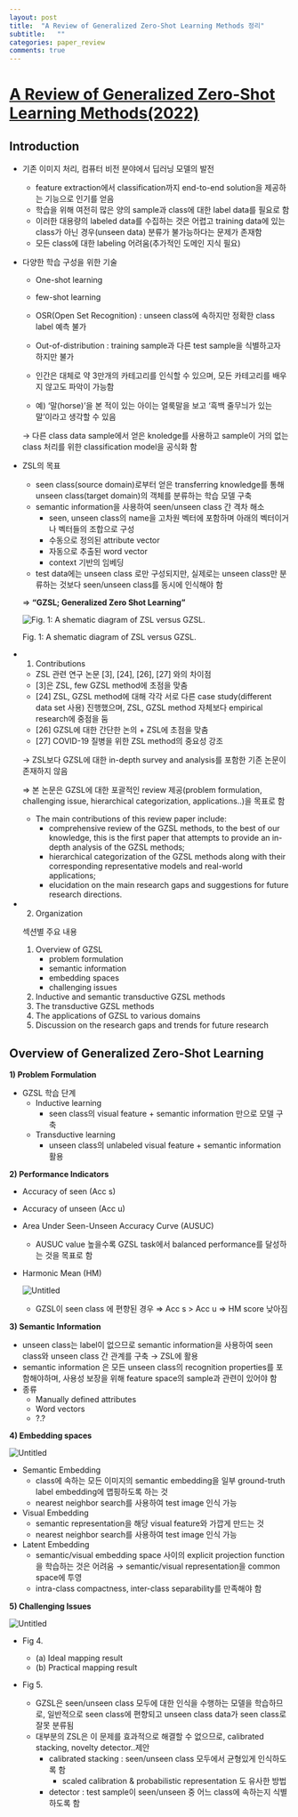 ```yaml
---
layout: post
title:  "A Review of Generalized Zero-Shot Learning Methods 정리"
subtitle:   ""
categories: paper_review
comments: true
---
```



# [A Review of Generalized Zero-Shot Learning Methods(2022)](https://arxiv.org/abs/2011.08641)

## Introduction

- 기존 이미지 처리, 컴퓨터 비전 분야에서 딥러닝 모델의 발전
    - feature extraction에서 classification까지 end-to-end solution을 제공하는 기능으로 인기를 얻음
    - 학습을 위해 여전히 많은 양의 sample과 class에 대한 label data를 필요로 함
    - 이러한 대용량의 labeled data를 수집하는 것은 어렵고 training data에 있는 class가 아닌 경우(unseen data) 분류가 불가능하다는 문제가 존재함
    - 모든 class에 대한 labeling 어려움(추가적인 도메인 지식 필요)

- 다양한 학습 구성을 위한 기술
    - One-shot learning
    - few-shot learning
    - OSR(Open Set Recognition) : unseen class에 속하지만 정확한 class label 예측 불가
    - Out-of-distribution : training sample과 다른 test sample을 식별하고자 하지만 불가
    
    - 인간은 대체로 약 3만개의 카테고리를 인식할 수 있으며, 모든 카테고리를 배우지 않고도 파악이 가능함
    - 예) ‘말(horse)’을 본 적이 있는 아이는 얼룩말을 보고 ‘흑백 줄무늬가 있는 말’이라고 생각할 수 있음
    
    → 다른 class data sample에서 얻은 knoledge를 사용하고 sample이 거의 없는 class 처리를 위한 classification model을 공식화 함
    
- ZSL의 목표
    - seen class(source domain)로부터 얻은 transferring knowledge를 통해 unseen class(target domain)의 객체를 분류하는 학습 모델 구축
    - semantic information을 사용하여 seen/unseen class 간 격차 해소
        - seen, unseen class의 name을 고차원 벡터에 포함하며 아래의 벡터이거나 벡터들의 조합으로 구성
        - 수동으로 정의된 attribute vector
        - 자동으로 추출된 word vector
        - context 기반의 임베딩
    - test data에는 unseen class 로만 구성되지만, 실제로는 unseen class만 분류하는 것보다 seen/unseen class를 동시에 인식해야 함
    
    ⇒ **“GZSL; Generalized Zero Shot Learning”**
    
    ![Fig. 1: A shematic diagram of ZSL versus GZSL.](A%20Review%20of%20Generalized%20Zero-Shot%20Learning%20Methods%20f63842373b6748b9a3f4662f4fa2bce7/Untitled.png)
    
    Fig. 1: A shematic diagram of ZSL versus GZSL.
    

- 1) Contributions
    - ZSL 관련 연구 논문 [3], [24], [26], [27] 와의 차이점
    - [3]은 ZSL, few GZSL method에 초점을 맞춤
    - [24] ZSL, GZSL method에 대해 각각 서로 다른 case study(different data set 사용) 진행했으며, ZSL, GZSL method 자체보다 empirical research에 중점을 둠
    - [26] GZSL에 대한 간단한 논의 + ZSL에 초점을 맞춤
    - [27] COVID-19 질병을 위한 ZSL method의 중요성 강조
    
    → ZSL보다 GZSL에 대한 in-depth survey and analysis를 포함한 기존 논문이 존재하지 않음
    
    ⇒ 본 논문은 GZSL에 대한 포괄적인 review 제공(problem formulation, challenging issue, hierarchical categorization, applications..)을 목표로 함
    
    - The main contributions of this review paper include:
        - comprehensive review of the GZSL methods, to the best of our knowledge, this is the first paper that attempts to provide an in-depth analysis of the GZSL methods;
        - hierarchical categorization of the GZSL methods along with their corresponding representative models and real-world applications;
        - elucidation on the main research gaps and suggestions for future research directions.

- 2) Organization
    
    섹션별 주요 내용
    
    1. Overview of GZSL
        - problem formulation
        - semantic information
        - embedding spaces
        - challenging issues
    2. Inductive and semantic transductive GZSL methods
    3. The transductive GZSL methods
    4. The applications of GZSL to various domains
    5. Discussion on the research gaps and trends for future research

## Overview of Generalized Zero-Shot Learning

**1) Problem Formulation**

- GZSL 학습 단계
    - Inductive learning
        - seen class의 visual feature + semantic information 만으로 모델 구축
    - Transductive learning
        - unseen class의 unlabeled visual feature + semantic information 활용

**2) Performance Indicators**

- Accuracy of seen (Acc s)
- Accuracy of unseen (Acc u)
- Area Under Seen-Unseen Accuracy Curve (AUSUC)
    - AUSUC value 높을수록 GZSL task에서 balanced performance를 달성하는 것을 목표로 함
- Harmonic Mean (HM)
    
    ![Untitled](A%20Review%20of%20Generalized%20Zero-Shot%20Learning%20Methods%20f63842373b6748b9a3f4662f4fa2bce7/Untitled%201.png)
    
    - GZSL이 seen class 에 편향된 경우 ⇒ Acc s > Acc u ⇒ HM score 낮아짐

**3) Semantic Information**

- unseen class는 label이 없으므로 semantic information을 사용하여 seen class와 unseen class 간 관계를 구축 → ZSL에 활용
- semantic information 은 모든 unseen class의 recognition properties를 포함해야하며, 사용성 보장을 위해 feature space의 sample과 관련이 있어야 함
- 종류
    - Manually defined attributes
    - Word vectors
    - ?.?

**4) Embedding spaces**

![Untitled](A%20Review%20of%20Generalized%20Zero-Shot%20Learning%20Methods%20f63842373b6748b9a3f4662f4fa2bce7/Untitled%202.png)

- Semantic Embedding
    - class에 속하는 모든 이미지의 semantic embedding을 일부 ground-truth label embedding에 맵핑하도록 하는 것
    - nearest neighbor search를 사용하여 test image 인식 가능
- Visual Embedding
    - semantic representation을 해당 visual feature와 가깝게 만드는 것
    - nearest neighbor search를 사용하여 test image 인식 가능
- Latent Embedding
    - semantic/visual embedding space 사이의 explicit projection function을 학습하는 것은 어려움 → semantic/visual representation을 common space에 투영
    - intra-class compactness, inter-class separability를 만족해야 함

**5) Challenging Issues**

![Untitled](A%20Review%20of%20Generalized%20Zero-Shot%20Learning%20Methods%20f63842373b6748b9a3f4662f4fa2bce7/Untitled%203.png)

- Fig 4.
    - (a) Ideal mapping result
    - (b) Practical mapping result

- Fig 5.
    - GZSL은 seen/unseen class 모두에 대한 인식을 수행하는 모델을 학습하므로, 일반적으로 seen class에 편향되고 unseen class data가 seen class로 잘못 분류됨
    - 대부분의 ZSL은 이 문제를 효과적으로 해결할 수 없으므로, calibrated stacking, novelty detector..제안
        - calibrated stacking : seen/unseen class 모두에서 균형있게 인식하도록 함
            - scaled calibration & probabilistic representation 도 유사한 방법
        - detector : test sample이 seen/unseen 중 어느 class에 속하는지 식별하도록 함
